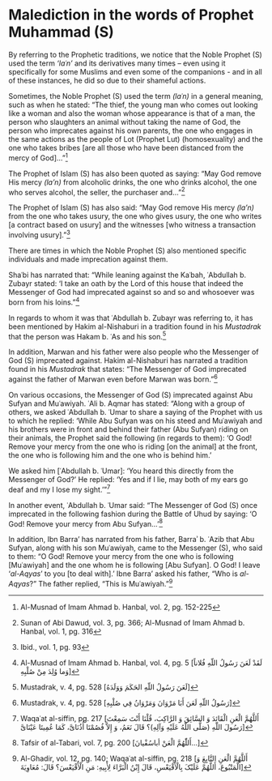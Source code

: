 Malediction in the words of Prophet Muhammad (S)
================================================

By referring to the Prophetic traditions, we notice that the Noble
Prophet (S) used the term *‘laʿn’* and its derivatives many times – even
using it specifically for some Muslims and even some of the companions -
and in all of these instances, he did so due to their shameful actions.

Sometimes, the Noble Prophet (S) used the term *(laʿn)* in a general
meaning, such as when he stated: “The thief, the young man who comes out
looking like a woman and also the woman whose appearance is that of a
man, the person who slaughters an animal without taking the name of God,
the person who imprecates against his own parents, the one who engages
in the same actions as the people of Lot (Prophet Lut) (homosexuality)
and the one who takes bribes [are all those who have been distanced from
the mercy of God]…”[^1]

The Prophet of Islam (S) has also been quoted as saying: “May God remove
His mercy *(la’n)* from alcoholic drinks, the one who drinks alcohol,
the one who serves alcohol, the seller, the purchaser and…”[^2]

The Prophet of Islam (S) has also said: “May God remove His mercy
*(la’n)* from the one who takes usury, the one who gives usury, the one
who writes [a contract based on usury] and the witnesses [who witness a
transaction involving usury].”[^3]

There are times in which the Noble Prophet (S) also mentioned specific
individuals and made imprecation against them.

Shaʿbi has narrated that: “While leaning against the Kaʿbah, ʿAbdullah
b. Zubayr stated: ‘I take an oath by the Lord of this house that indeed
the Messenger of God had imprecated against so and so and whosoever was
born from his loins.”[^4]

In regards to whom it was that ʿAbdullah b. Zubayr was referring to, it
has been mentioned by Hakim al-Nishaburi in a tradition found in his
*Mustadrak* that the person was Hakam b. ʿAs and his son.[^5]

In addition, Marwan and his father were also people who the Messenger of
God (S) imprecated against. Hakim al-Nishaburi has narrated a tradition
found in his *Mustadrak* that states: “The Messenger of God imprecated
against the father of Marwan even before Marwan was born.”[^6]

On various occasions, the Messenger of God (S) imprecated against Abu
Sufyan and Muʿawiyah. ʿAli b. Aqmar has stated: “Along with a group of
others, we asked ʿAbdullah b. ʿUmar to share a saying of the Prophet
with us to which he replied: ‘While Abu Sufyan was on his steed and
Muʿawiyah and his brothers were in front and behind their father (Abu
Sufyan) riding on their animals, the Prophet said the following (in
regards to them): ‘O God! Remove your mercy from the one who is riding
[on the animal] at the front, the one who is following him and the one
who is behind him.’

We asked him [ʿAbdullah b. ʿUmar]: ‘You heard this directly from the
Messenger of God?’ He replied: ‘Yes and if I lie, may both of my ears go
deaf and my I lose my sight.’”[^7]

In another event, ʿAbdullah b. ʿUmar said: “The Messenger of God (S)
once imprecated in the following fashion during the Battle of Uhud by
saying: ‘O God! Remove your mercy from Abu Sufyan…’[^8]

In addition, Ibn Barra’ has narrated from his father, Barraʾ b. ʿAzib
that Abu Sufyan, along with his son Muʿawiyah, came to the Messenger
(S), who said to them: “O God! Remove your mercy from the one who is
following [Muʿawiyah] and the one whom he is following [Abu Sufyan]. O
God! I leave ‘*al-Aqyas*’ to you [to deal with].’ Ibne Barra’ asked his
father, “Who is *al-Aqyas*?” The father replied, “This is
Muʿawiyah.”[^9]

[^1]: Al-Musnad of Imam Ahmad b. Hanbal, vol. 2, pg. 152-225

[^2]: Sunan of Abi Dawud, vol. 3, pg. 366; Al-Musnad of Imam Ahmad b.
Hanbal, vol. 1, pg. 316

[^3]: Ibid., vol. 1, pg. 93

[^4]: Al-Musnad of Imam Ahmad b. Hanbal, vol. 4, pg. 5 [لَقَدْ لَعَنَ
رَسُولُ اللّهِ فُلاناً وَما وُلِدَ مِنْ صُلْبِهِ]

[^5]: Mustadrak, v. 4, pg. 528 [لَعَنَ رَسُولُ اللّهِ الحَکَمَ
وَوَلَدَهُ]

[^6]: Mustadrak, v. 4, pg. 528 [رَسُولُ اللّهِ لَعَنَ أَبَا مَرْوَانَ
وَمَرْوَانُ فِي صُلْبِهِ]

[^7]: Waqaʿat al-siffin, pg. 217 [أَللَّهُمَّ الْعَنِ الْقَائِدَ وَ
السَّائِقَ وَ الرَّاکِبَ، قُلْنَا أَنْتَ سَمِعْتَ رَسُولَ اللّهِ (صَلَّى
اللّهُ عَلَیْهِ وَآلِهِ)؟ قَالَ نَعَمُ، وَ إِلاَّ فُصُمْتَا أُذُنَایَّ،
کَمَا عُمِیتَا عَیْنَاىَّ]

[^8]: Tafsir of al-Tabari, vol. 7, pg. 200 [أَللّٰهُمَّ الْعَنْ
أباسُفْیانَ...]

[^9]: Al-Ghadir, vol. 12, pg. 140; Waqaʿat al-siffin, pg. 218
[أَللَّهُمَّ الْعَنِ التَّابِعَ وَ الْمَتْبُوعَ، أَللَّهُمَّ عَلَیْکَ
بِالْأَقْیَعْسِ، قَالَ إِبْنُ الْبَرَّاءَ لِأَبِیهِ: مَنِ الْأَقْیَعْسَ؟
قَالَ: مُعَاوِیَةَ]


